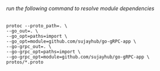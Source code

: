 ###### run the following command to resolve module dependencies
```shell
protoc --proto_path=. \
--go_out=. \
--go_opt=paths=import \
--go_opt=module=github.com/sujayhub/go-gRPC-app \
--go-grpc_out=. \
--go-grpc_opt=paths=import \
--go-grpc_opt=module=github.com/sujayhub/go-gRPC-app \
protos/*.proto
```